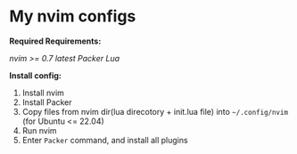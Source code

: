 # My nvim configs

**Required Requirements:**

_nvim >= 0.7_
_latest Packer_
_Lua_

**Install config:**

1. Install nvim
2. Install Packer
3. Copy files from nvim dir(lua direcotory + init.lua file) into `~/.config/nvim` (for Ubuntu <= 22.04)
4. Run nvim
5. Enter `Packer` command, and install all plugins
